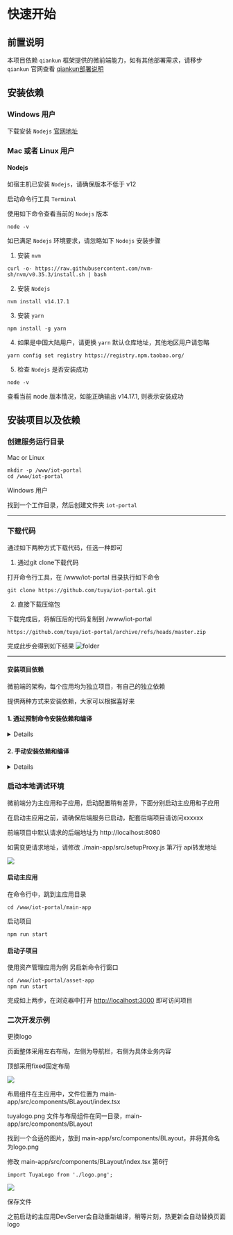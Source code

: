 # 快速开始

## 前置说明

本项目依赖 `qiankun` 框架提供的微前端能力，如有其他部署需求，请移步 `qiankun` 官网查看 [qiankun部署说明](https://qiankun.umijs.org/zh/cookbook#%E5%A6%82%E4%BD%95%E9%83%A8%E7%BD%B2)

## 安装依赖

### Windows 用户
下载安装 `Nodejs` [官网地址](https://nodejs.org/en/)

### Mac 或者 Linux 用户

#### Nodejs
如宿主机已安装 `Nodejs`，请确保版本不低于 v12

启动命令行工具 `Terminal`

使用如下命令查看当前的 `Nodejs` 版本

```
node -v
```
如已满足 `Nodejs` 环境要求，请忽略如下 `Nodejs` 安装步骤

1. 安装 `nvm`
```
curl -o- https://raw.githubusercontent.com/nvm-sh/nvm/v0.35.3/install.sh | bash
```
2. 安装 `Nodejs`
```
nvm install v14.17.1
```
3. 安装 `yarn`
```
npm install -g yarn
```
4. 如果是中国大陆用户，请更换 `yarn` 默认仓库地址，其他地区用户请忽略
```
yarn config set registry https://registry.npm.taobao.org/
```
5. 检查 `Nodejs` 是否安装成功
```
node -v
```
查看当前 node 版本情况，如能正确输出 v14.17.1, 则表示安装成功


## 安装项目以及依赖

### 创建服务运行目录
Mac or Linux
```
mkdir -p /www/iot-portal
cd /www/iot-portal
```

Windows 用户

找到一个工作目录，然后创建文件夹 `iot-portal`

----

### 下载代码

通过如下两种方式下载代码，任选一种即可

1. 通过git clone下载代码

打开命令行工具，在 /www/iot-portal 目录执行如下命令
```
git clone https://github.com/tuya/iot-portal.git
```
2. 直接下载压缩包

下载完成后，将解压后的代码复制到 /www/iot-portal
```
https://github.com/tuya/iot-portal/archive/refs/heads/master.zip
```
完成此步会得到如下结果
![folder](./images/folder.png)


-----

#### 安装项目依赖

微前端的架构，每个应用均为独立项目，有自己的独立依赖

提供两种方式来安装依赖，大家可以根据喜好来

#### 1. 通过预制命令安装依赖和编译

<details>

##### 1.1 安装依赖

打开命令行工具

跳转到项目根目录
```
cd /www/iot-portal
```
安装依赖
```
yarn
```
依赖安装完成后会得到如下结果

##### 1.2 命令集
首次使用，一键安装依赖并编译输出
```
npm run apps:install
```
> 由于应用较多，此步操作耗时会比较长，请耐心等待

![](./images/app.install.png)

----

###### 预制如下命令集

安装全部应用的依赖
```
npm run apps:install
```
编译所有应用
```
npm run apps:build
```
同步所有结果集到工作目录
```
npm run sync
```
编译并同步结果集
```
npm run build
```


</details>

#### 2. 手动安装依赖和编译

<details>
下面以主应用举例，安装依赖和编译流程

打开命令行工具

跳转到主应用目录
```
cd /www/iot-portal/main-app
```
安装依赖
```
yarn
```
依赖安装完成后会得到如下结果
![](./images/yarn_install.png)

重复上述步骤，将剩余子应用项目的依赖安装好，并编译完成

> Windows 用户的命令行工具，请查阅[微软官方文档](https://docs.microsoft.com/en-us/windows/terminal/get-started)


具体项目运行命令集
```
// 编译构建源码，输出生产环境代码
1. npm run build 

// 启动本地调试环境
2. npm run start
```
</details>

### 启动本地调试环境

微前端分为主应用和子应用，启动配置稍有差异，下面分别启动主应用和子应用

在启动主应用之前，请确保后端服务已启动，配套后端项目请访问xxxxxx

前端项目中默认请求的后端地址为 http://localhost:8080

如需变更请求地址，请修改 ./main-app/src/setupProxy.js 第7行 api转发地址

![](./images/api_proxy.png)

#### 启动主应用

在命令行中，跳到主应用目录
```
cd /www/iot-portal/main-app
```

启动项目
```
npm run start
```

#### 启动子项目

使用资产管理应用为例
另启新命令行窗口

```
cd /www/iot-portal/asset-app
npm run start
```

完成如上两步，在浏览器中打开 [http://localhost:3000](http://localhost:3000) 即可访问项目


### 二次开发示例

更换logo

页面整体采用左右布局，左侧为导航栏，右侧为具体业务内容

顶部采用fixed固定布局

![](./images/layout.png)

布局组件在主应用中，文件位置为 main-app/src/components/BLayout/index.tsx

tuyalogo.png 文件与布局组件在同一目录，main-app/src/components/BLayout

找到一个合适的图片，放到 main-app/src/components/BLayout，并将其命名为logo.png 

修改 main-app/src/components/BLayout/index.tsx 第6行
```
import TuyaLogo from './logo.png';
```

![](./images/modify-logo.png)

保存文件

之前启动的主应用DevServer会自动重新编译，稍等片刻，热更新会自动替换页面logo
